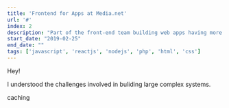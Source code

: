 ```yaml
---
title: 'Frontend for Apps at Media.net'
url: '#'
index: 2
description: "Part of the front-end team building web apps having more than a million impressions per day."
start_date: "2019-02-25"
end_date: ""
tags: ['javascript', 'reactjs', 'nodejs', 'php', 'html', 'css']
---
```


Hey!

I understood the challenges involved in buliding large complex systems.

caching